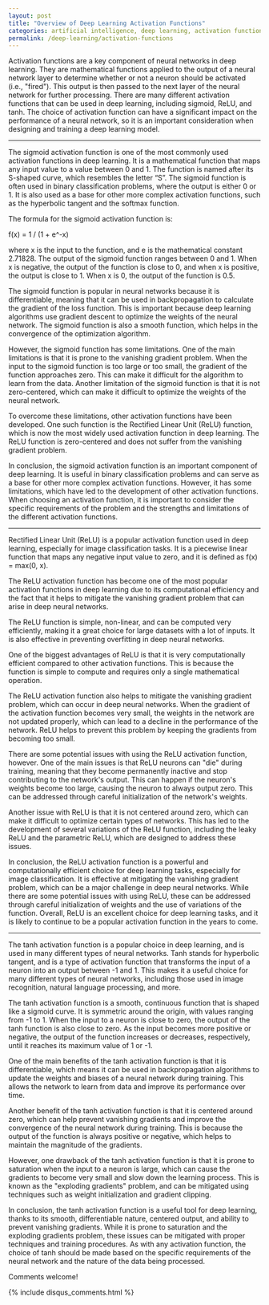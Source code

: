 ```yaml
---
layout: post
title: "Overview of Deep Learning Activation Functions"
categories: artificial intelligence, deep learning, activation functions, sigmoid, rectifier, tanh
permalink: /deep-learning/activation-functions
---
```

Activation functions are a key component of neural networks in deep learning. They are mathematical functions applied to the output of a neural network layer to determine whether or not a neuron should be activated (i.e., "fired"). This output is then passed to the next layer of the neural network for further processing. There are many different activation functions that can be used in deep learning, including sigmoid, ReLU, and tanh. The choice of activation function can have a significant impact on the performance of a neural network, so it is an important consideration when designing and training a deep learning model.


---

The sigmoid activation function is one of the most commonly used activation functions in deep learning. It is a mathematical function that maps any input value to a value between 0 and 1. The function is named after its S-shaped curve, which resembles the letter “S”. The sigmoid function is often used in binary classification problems, where the output is either 0 or 1. It is also used as a base for other more complex activation functions, such as the hyperbolic tangent and the softmax function.

The formula for the sigmoid activation function is:

f(x) = 1 / (1 + e^-x)

where x is the input to the function, and e is the mathematical constant 2.71828. The output of the sigmoid function ranges between 0 and 1. When x is negative, the output of the function is close to 0, and when x is positive, the output is close to 1. When x is 0, the output of the function is 0.5.

The sigmoid function is popular in neural networks because it is differentiable, meaning that it can be used in backpropagation to calculate the gradient of the loss function. This is important because deep learning algorithms use gradient descent to optimize the weights of the neural network. The sigmoid function is also a smooth function, which helps in the convergence of the optimization algorithm.

However, the sigmoid function has some limitations. One of the main limitations is that it is prone to the vanishing gradient problem. When the input to the sigmoid function is too large or too small, the gradient of the function approaches zero. This can make it difficult for the algorithm to learn from the data. Another limitation of the sigmoid function is that it is not zero-centered, which can make it difficult to optimize the weights of the neural network.

To overcome these limitations, other activation functions have been developed. One such function is the Rectified Linear Unit (ReLU) function, which is now the most widely used activation function in deep learning. The ReLU function is zero-centered and does not suffer from the vanishing gradient problem.

In conclusion, the sigmoid activation function is an important component of deep learning. It is useful in binary classification problems and can serve as a base for other more complex activation functions. However, it has some limitations, which have led to the development of other activation functions. When choosing an activation function, it is important to consider the specific requirements of the problem and the strengths and limitations of the different activation functions.

---

Rectified Linear Unit (ReLU) is a popular activation function used in deep learning, especially for image classification tasks. It is a piecewise linear function that maps any negative input value to zero, and it is defined as f(x) = max(0, x).

The ReLU activation function has become one of the most popular activation functions in deep learning due to its computational efficiency and the fact that it helps to mitigate the vanishing gradient problem that can arise in deep neural networks.

The ReLU function is simple, non-linear, and can be computed very efficiently, making it a great choice for large datasets with a lot of inputs. It is also effective in preventing overfitting in deep neural networks.

One of the biggest advantages of ReLU is that it is very computationally efficient compared to other activation functions. This is because the function is simple to compute and requires only a single mathematical operation.

The ReLU activation function also helps to mitigate the vanishing gradient problem, which can occur in deep neural networks. When the gradient of the activation function becomes very small, the weights in the network are not updated properly, which can lead to a decline in the performance of the network. ReLU helps to prevent this problem by keeping the gradients from becoming too small.

There are some potential issues with using the ReLU activation function, however. One of the main issues is that ReLU neurons can "die" during training, meaning that they become permanently inactive and stop contributing to the network's output. This can happen if the neuron's weights become too large, causing the neuron to always output zero. This can be addressed through careful initialization of the network's weights.

Another issue with ReLU is that it is not centered around zero, which can make it difficult to optimize certain types of networks. This has led to the development of several variations of the ReLU function, including the leaky ReLU and the parametric ReLU, which are designed to address these issues.

In conclusion, the ReLU activation function is a powerful and computationally efficient choice for deep learning tasks, especially for image classification. It is effective at mitigating the vanishing gradient problem, which can be a major challenge in deep neural networks. While there are some potential issues with using ReLU, these can be addressed through careful initialization of weights and the use of variations of the function. Overall, ReLU is an excellent choice for deep learning tasks, and it is likely to continue to be a popular activation function in the years to come.

---

The tanh activation function is a popular choice in deep learning, and is used in many different types of neural networks. Tanh stands for hyperbolic tangent, and is a type of activation function that transforms the input of a neuron into an output between -1 and 1. This makes it a useful choice for many different types of neural networks, including those used in image recognition, natural language processing, and more.

The tanh activation function is a smooth, continuous function that is shaped like a sigmoid curve. It is symmetric around the origin, with values ranging from -1 to 1. When the input to a neuron is close to zero, the output of the tanh function is also close to zero. As the input becomes more positive or negative, the output of the function increases or decreases, respectively, until it reaches its maximum value of 1 or -1.

One of the main benefits of the tanh activation function is that it is differentiable, which means it can be used in backpropagation algorithms to update the weights and biases of a neural network during training. This allows the network to learn from data and improve its performance over time.

Another benefit of the tanh activation function is that it is centered around zero, which can help prevent vanishing gradients and improve the convergence of the neural network during training. This is because the output of the function is always positive or negative, which helps to maintain the magnitude of the gradients.

However, one drawback of the tanh activation function is that it is prone to saturation when the input to a neuron is large, which can cause the gradients to become very small and slow down the learning process. This is known as the "exploding gradients" problem, and can be mitigated using techniques such as weight initialization and gradient clipping.

In conclusion, the tanh activation function is a useful tool for deep learning, thanks to its smooth, differentiable nature, centered output, and ability to prevent vanishing gradients. While it is prone to saturation and the exploding gradients problem, these issues can be mitigated with proper techniques and training procedures. As with any activation function, the choice of tanh should be made based on the specific requirements of the neural network and the nature of the data being processed.

Comments welcome!

{% include disqus_comments.html %}
